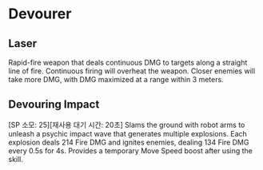 # Devourer

## Laser

Rapid-fire weapon that deals continuous DMG to targets along a straight line of fire. Continuous firing will overheat the weapon. Closer enemies will take more DMG, with DMG maximized at a range within 3 meters.

## Devouring Impact

[SP 소모: 25][재사용 대기 시간: 20초] Slams the ground with robot arms to unleash a psychic impact wave that generates multiple explosions. Each explosion deals 214 Fire DMG and ignites enemies, dealing 134 Fire DMG every 0.5s for 4s. Provides a temporary Move Speed boost after using the skill.
